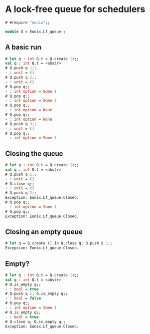 # A lock-free queue for schedulers

```ocaml
# #require "eunix";;
```

```ocaml
module Q = Eunix.Lf_queue;;
```

## A basic run

```ocaml
# let q : int Q.t = Q.create ();;
val q : int Q.t = <abstr>
# Q.push q 1;;
- : unit = ()
# Q.push q 2;;
- : unit = ()
# Q.pop q;;
- : int option = Some 1
# Q.pop q;;
- : int option = Some 2
# Q.pop q;;
- : int option = None
# Q.pop q;;
- : int option = None
# Q.push q 3;;
- : unit = ()
# Q.pop q;;
- : int option = Some 3
```

## Closing the queue

```ocaml
# let q : int Q.t = Q.create ();;
val q : int Q.t = <abstr>
# Q.push q 1;;
- : unit = ()
# Q.close q;;
- : unit = ()
# Q.push q 2;;
Exception: Eunix.Lf_queue.Closed.
# Q.pop q;;
- : int option = Some 1
# Q.pop q;;
Exception: Eunix.Lf_queue.Closed.
```

## Closing an empty queue

```ocaml
# let q = Q.create () in Q.close q; Q.push q 1;;
Exception: Eunix.Lf_queue.Closed.
```

## Empty?

```ocaml
# let q : int Q.t = Q.create ();;
val q : int Q.t = <abstr>
# Q.is_empty q;;
- : bool = true
# Q.push q 1; Q.is_empty q;;
- : bool = false
# Q.pop q;;
- : int option = Some 1
# Q.is_empty q;;
- : bool = true
# Q.close q; Q.is_empty q;;
Exception: Eunix.Lf_queue.Closed.
```
